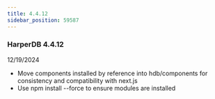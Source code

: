 ```yaml
---
title: 4.4.12
sidebar_position: 59587
---
```


### HarperDB 4.4.12
12/19/2024

* Move components installed by reference into hdb/components for consistency and compatibility with next.js
* Use npm install --force to ensure modules are installed